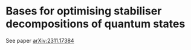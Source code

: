 # Bases for optimising stabiliser decompositions of quantum states

See paper [arXiv:2311.17384](https://arxiv.org/abs/2311.17384)